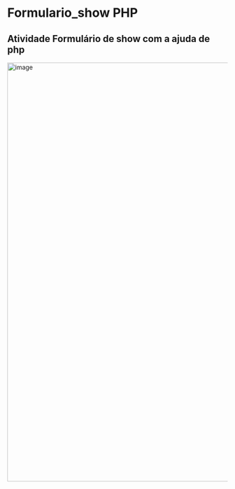# Formulario_show PHP

## Atividade Formulário de show com a ajuda de php

<img width="958" alt="image" src="https://github.com/user-attachments/assets/c81cf3e3-73f8-4381-a8ba-25e42df208f4">

 
